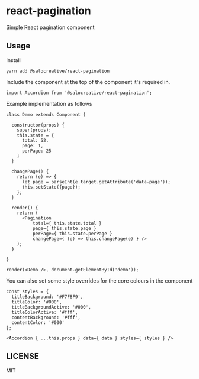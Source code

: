 # react-pagination

Simple React pagination component

## Usage

Install

```
yarn add @salocreative/react-pagination
```

Include the component at the top of the component it's required in.

```
import Accordion from '@salocreative/react-pagination';
```

Example implementation as follows

```
class Demo extends Component {

  constructor(props) {
    super(props);
    this.state = {
      total: 52,
      page: 1,
      perPage: 25
    }
  }

  changePage() {
    return (e) => {
      let page = parseInt(e.target.getAttribute('data-page'));
      this.setState({page});
    };
  }

  render() {
    return (
      <Pagination
          total={ this.state.total }
          page={ this.state.page }
          perPage={ this.state.perPage }
          changePage={ (e) => this.changePage(e) } />
    );
  }

}

render(<Demo />, document.getElementById('demo'));

```

You can also set some style overrides for the core colours in the component

```
const styles = {
  titleBackground: '#F7F8F9',
  titleColor: '#000',
  titleBackgroundActive: '#000',
  titleColorActive: '#fff',
  contentBackground: '#fff',
  contentColor: '#000'
};

<Accordion { ...this.props } data={ data } styles={ styles } />

```

## LICENSE

MIT
